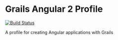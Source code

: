 # Grails Angular 2 Profile

[![Build Status](https://travis-ci.org/grails-profiles/angular2.svg?branch=master)](https://travis-ci.org/grails-profiles/angular2)

A profile for creating Angular applications with Grails
